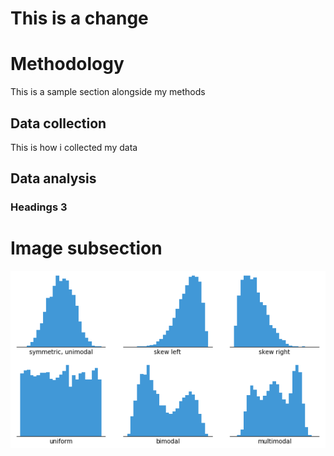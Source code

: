 # This is a change

# Methodology

This is a sample section alongside my methods

## Data collection

This is how i collected my data

## Data analysis

### Headings 3

# Image subsection

![histogram](assets/histogram-example-2.png)

